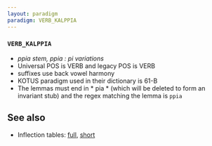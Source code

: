```yaml
---
layout: paradigm
paradigm: VERB_KALPPIA
---
```

### ` VERB_KALPPIA `

* _ppia stem, ppia : pi variations_
* Universal POS is VERB and legacy POS is VERB
* suffixes use back vowel harmony
* KOTUS paradigm used in their dictionary is 61-B
* The lemmas must end in * pia * (which will be deleted to form an invariant stub) and the regex matching the lemma is ` ppia `

## See also

* Inflection tables: [full](gen/K/kalppia.html), [short](gen/K/kalppia_wikt.html)

